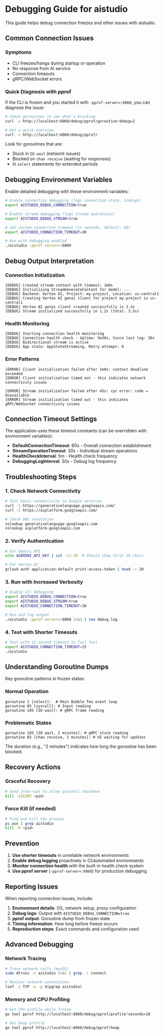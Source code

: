# Debugging Guide for aistudio

This guide helps debug connection freezes and other issues with aistudio.

## Common Connection Issues

### Symptoms
- CLI freezes/hangs during startup or operation
- No response from AI service
- Connection timeouts
- gRPC/WebSocket errors

### Quick Diagnosis with pprof

If the CLI is frozen and you started it with `-pprof-server=:6060`, you can diagnose the issue:

```bash
# Check goroutines to see what's blocking
curl -s http://localhost:6060/debug/pprof/goroutine?debug=2

# Get a quick overview
curl -s http://localhost:6060/debug/pprof/
```

Look for goroutines that are:
- Stuck in `IO wait` (network issues)
- Blocked on `chan receive` (waiting for responses)
- In `select` statements for extended periods

## Debugging Environment Variables

Enable detailed debugging with these environment variables:

```bash
# Enable connection debugging (logs connection state, timings)
export AISTUDIO_DEBUG_CONNECTION=true

# Enable stream debugging (logs stream operations)
export AISTUDIO_DEBUG_STREAM=true

# Set custom connection timeout (in seconds, default: 60)
export AISTUDIO_CONNECTION_TIMEOUT=30

# Run with debugging enabled
./aistudio -pprof-server=:6060
```

## Debug Output Interpretation

### Connection Initialization
```
[DEBUG] Created stream context with timeout: 1m0s
[DEBUG] Initializing StreamGenerateContent for model: ...
[DEBUG] Backend: Vertex AI, Project: my-project, Location: us-central1
[DEBUG] Creating Vertex AI genai client for project my-project in us-central1
[DEBUG] Vertex AI genai client created successfully in 2.3s
[DEBUG] Stream initialized successfully in 1.2s (total: 3.5s)
```

### Health Monitoring
```
[DEBUG] Starting connection health monitoring
[DEBUG] Connection health check - Uptime: 5m30s, Since last log: 30s
[DEBUG] Bidirectional stream is active
[DEBUG] App state: AppStateStreaming, Retry attempt: 0
```

### Error Patterns
```
[ERROR] Client initialization failed after 1m0s: context deadline exceeded
[ERROR] Client initialization timed out - this indicates network connectivity issues

[ERROR] Stream initialization failed after 45s: rpc error: code = Unavailable
[ERROR] Stream initialization timed out - this indicates gRPC/WebSocket connectivity issues
```

## Connection Timeout Settings

The application uses these timeout constants (can be overridden with environment variables):

- **DefaultConnectionTimeout**: 60s - Overall connection establishment
- **StreamOperationTimeout**: 30s - Individual stream operations  
- **HealthCheckInterval**: 5m - Health check frequency
- **DebuggingLogInterval**: 30s - Debug log frequency

## Troubleshooting Steps

### 1. Check Network Connectivity
```bash
# Test basic connectivity to Google services
curl -I https://generativelanguage.googleapis.com/
curl -I https://aiplatform.googleapis.com/

# Check DNS resolution
nslookup generativelanguage.googleapis.com
nslookup aiplatform.googleapis.com
```

### 2. Verify Authentication
```bash
# For Gemini API
echo $GEMINI_API_KEY | cut -c1-10  # Should show first 10 chars

# For Vertex AI
gcloud auth application-default print-access-token | head -c 20
```

### 3. Run with Increased Verbosity
```bash
# Enable all debugging
export AISTUDIO_DEBUG_CONNECTION=true
export AISTUDIO_DEBUG_STREAM=true
export AISTUDIO_CONNECTION_TIMEOUT=30

# Run and log output
./aistudio -pprof-server=:6060 2>&1 | tee debug.log
```

### 4. Test with Shorter Timeouts
```bash
# Test with 15-second timeout to fail fast
export AISTUDIO_CONNECTION_TIMEOUT=15
./aistudio
```

## Understanding Goroutine Dumps

Key goroutine patterns in frozen states:

### Normal Operation
```
goroutine 1 [select]:  # Main Bubble Tea event loop
goroutine 65 [syscall]: # Input reading
goroutine 105 [IO wait]: # gRPC frame reading
```

### Problematic States
```
goroutine 105 [IO wait, 2 minutes]: # gRPC stuck reading
goroutine 82 [chan receive, 2 minutes]: # UI waiting for updates
```

The duration (e.g., "2 minutes") indicates how long the goroutine has been blocked.

## Recovery Actions

### Graceful Recovery
```bash
# Send interrupt to allow graceful shutdown
kill -SIGINT <pid>
```

### Force Kill (if needed)
```bash
# Find and kill the process
ps aux | grep aistudio
kill -9 <pid>
```

## Prevention

1. **Use shorter timeouts** in unreliable network environments
2. **Enable debug logging** proactively in CI/automated environments  
3. **Monitor connection health** with the built-in health check system
4. **Use pprof server** (`-pprof-server=:6060`) for production debugging

## Reporting Issues

When reporting connection issues, include:

1. **Environment details**: OS, network setup, proxy configuration
2. **Debug logs**: Output with `AISTUDIO_DEBUG_CONNECTION=true`
3. **pprof output**: Goroutine dump from frozen state
4. **Timing information**: How long before freeze occurs
5. **Reproduction steps**: Exact commands and configuration used

## Advanced Debugging

### Network Tracing
```bash
# Trace network calls (macOS)
sudo dtruss -n aistudio 2>&1 | grep -i connect

# Monitor network connections
lsof -i TCP -a -p $(pgrep aistudio)
```

### Memory and CPU Profiling
```bash
# Get CPU profile while frozen
go tool pprof http://localhost:6060/debug/pprof/profile?seconds=10

# Get heap profile
go tool pprof http://localhost:6060/debug/pprof/heap
```